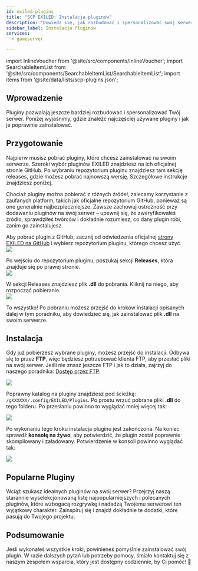 ```yaml
---
id: exiled-plugins
title: "SCP EXILED: Instalacja pluginów"
description: "Dowiedz się, jak rozbudować i spersonalizować swój serwer za pomocą zaufanych pluginów, które zwiększą funkcjonalność i możliwości personalizacji → Sprawdź teraz"
sidebar_label: Instalacja Pluginów
services:
  - gameserver

---
```


import InlineVoucher from '@site/src/components/InlineVoucher';
import SearchableItemList from '@site/src/components/SearchableItemList/SearchableItemList';
import items from '@site/data/lists/scp-plugins.json';


## Wprowadzenie

Pluginy pozwalają jeszcze bardziej rozbudować i spersonalizować Twój serwer. Poniżej wyjaśnimy, gdzie znaleźć najczęściej używane pluginy i jak je poprawnie zainstalować.

<InlineVoucher />

## Przygotowanie

Najpierw musisz pobrać pluginy, które chcesz zainstalować na swoim serwerze. Szeroki wybór pluginów EXILED znajdziesz na ich oficjalnej stronie GitHub. Po wybraniu repozytorium pluginu znajdziesz tam sekcję releases, gdzie możesz pobrać najnowszą wersję. Szczegółowe instrukcje znajdziesz poniżej.

Chociaż pluginy można pobierać z różnych źródeł, zalecamy korzystanie z zaufanych platform, takich jak oficjalne repozytorium GitHub, ponieważ są one generalnie najbezpieczniejsze. Zawsze zachowuj ostrożność przy dodawaniu pluginów na swój serwer – upewnij się, że zweryfikowałeś źródło, sprawdziłeś twórców i dokładnie rozumiesz, co dany plugin robi, zanim go zainstalujesz.

Aby pobrać plugin z GitHub, zacznij od odwiedzenia oficjalnej [strony EXILED na GitHub](https://github.com/Exiled-Team) i wybierz repozytorium pluginu, którego chcesz użyć.  
![](https://screensaver01.zap-hosting.com/index.php/s/6cCEZGEBKNnJ4o4/preview)  

Po wejściu do repozytorium pluginu, poszukaj sekcji **Releases**, która znajduje się po prawej stronie.  
![](https://screensaver01.zap-hosting.com/index.php/s/fteeKrPYmRZknBq/preview)  

W sekcji Releases znajdziesz plik **.dll** do pobrania. Kliknij na niego, aby rozpocząć pobieranie.  
![](https://screensaver01.zap-hosting.com/index.php/s/WzB3qHEb37kkBKs/preview)  

To wszystko! Po pobraniu możesz przejść do kroków instalacji opisanych dalej w tym poradniku, aby dowiedzieć się, jak zainstalować plik **.dll** na swoim serwerze.


## Instalacja

Gdy już pobierzesz wybrane pluginy, możesz przejść do instalacji. Odbywa się to przez **FTP**, więc będziesz potrzebować klienta FTP, aby przesłać pliki na swój serwer. Jeśli nie znasz jeszcze FTP i jak to działa, zajrzyj do naszego poradnika: [Dostęp przez FTP](gameserver-ftpaccess.md).

![](https://screensaver01.zap-hosting.com/index.php/s/pr5s8ySnpBN7qjC/preview)

Poprawny katalog na pluginy znajdziesz pod ścieżką: ```/gXXXXXX/.config/EXILED/Plugins```. Po prostu wrzuć pobrane pliki **.dll** do tego folderu. Po przesłaniu powinno to wyglądać mniej więcej tak:  

![](https://screensaver01.zap-hosting.com/index.php/s/MRJHcdGpwSb2agK/preview)

Po wykonaniu tego kroku instalacja pluginu jest zakończona. Na koniec sprawdź **konsolę na żywo**, aby potwierdzić, że plugin został poprawnie skompilowany i załadowany. Potwierdzenie w konsoli powinno wyglądać tak:  

![](https://screensaver01.zap-hosting.com/index.php/s/NtN6T5fPif3ngEW/preview)



## Popularne Pluginy

Wciąż szukasz idealnych pluginów na swój serwer? Przejrzyj naszą starannie wyselekcjonowaną listę najpopularniejszych i polecanych pluginów, które wzbogacą rozgrywkę i nadadzą Twojemu serwerowi ten wyjątkowy charakter. Zainspiruj się i znajdź dokładnie te dodatki, które pasują do Twojego projektu.

<SearchableItemList items={items} />


## Podsumowanie

Jeśli wykonałeś wszystkie kroki, powinieneś pomyślnie zainstalować swój plugin. W razie dalszych pytań lub potrzeby pomocy, śmiało kontaktuj się z naszym zespołem wsparcia, który jest dostępny codziennie, by Ci pomóc! 🙂

<InlineVoucher />